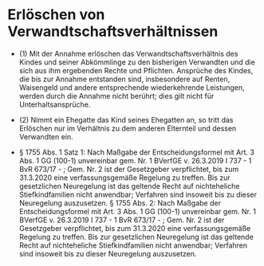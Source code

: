 # Erlöschen von Verwandtschaftsverhältnissen

- (1) Mit der Annahme erlöschen das Verwandtschaftsverhältnis des Kindes und seiner Abkömmlinge zu den bisherigen Verwandten und die sich aus ihm ergebenden Rechte und Pflichten. Ansprüche des Kindes, die bis zur Annahme entstanden sind, insbesondere auf Renten, Waisengeld und andere entsprechende wiederkehrende Leistungen, werden durch die Annahme nicht berührt; dies gilt nicht für Unterhaltsansprüche.

- (2) Nimmt ein Ehegatte das Kind seines Ehegatten an, so tritt das Erlöschen nur im Verhältnis zu dem anderen Elternteil und dessen Verwandten ein.

- § 1755 Abs. 1 Satz 1: Nach Maßgabe der Entscheidungsformel mit Art. 3 Abs. 1 GG (100-1) unvereinbar gem. Nr. 1 BVerfGE v. 26.3.2019 I 737 - 1 BvR 673/17 - ; Gem. Nr. 2 ist der Gesetzgeber verpflichtet, bis zum 31.3.2020 eine verfassungsgemäße Regelung zu treffen. Bis zur gesetzlichen Neuregelung ist das  geltende Recht auf nichteheliche Stiefkindfamilien nicht anwendbar; Verfahren sind insoweit bis zu dieser Neuregelung auszusetzen. § 1755 Abs. 2: Nach Maßgabe der Entscheidungsformel mit Art. 3 Abs. 1 GG (100-1) unvereinbar gem. Nr. 1 BVerfGE v. 26.3.2019 I 737 - 1 BvR 673/17 - ; Gem. Nr. 2 ist der Gesetzgeber verpflichtet, bis zum 31.3.2020 eine verfassungsgemäße Regelung zu treffen. Bis  zur gesetzlichen Neuregelung ist das geltende Recht auf nichteheliche Stiefkindfamilien nicht anwendbar; Verfahren sind insoweit bis zu dieser Neuregelung auszusetzen.


